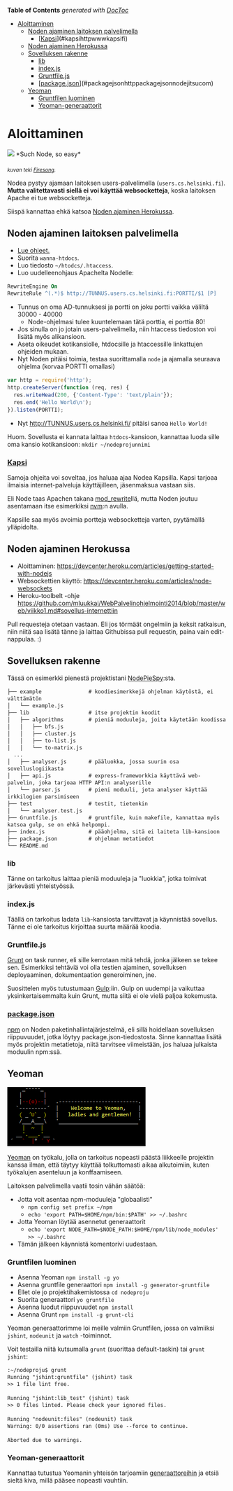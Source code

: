 **Table of Contents**  *generated with [DocToc](http://doctoc.herokuapp.com/)*

- [Aloittaminen](#aloittaminen)
	- [Noden ajaminen laitoksen palvelimella](#noden-ajaminen-laitoksen-palvelimella)
		- [[Kapsi](http://www.kapsi.fi/)](#kapsihttpwwwkapsifi)
	- [Noden ajaminen Herokussa](#noden-ajaminen-herokussa)
	- [Sovelluksen rakenne](#sovelluksen-rakenne)
		- [lib](#lib)
		- [index.js](#indexjs)
		- [Gruntfile.js](#gruntfilejs)
		- [[package.json](http://package.json.nodejitsu.com/)](#packagejsonhttppackagejsonnodejitsucom)
	- [Yeoman](#yeoman)
		- [Gruntfilen luominen](#gruntfilen-luominen)
		- [Yeoman-generaattorit](#yeoman-generaattorit)

# Aloittaminen

<img src="http://serveri.tulilaulu.net/merkit/doge.png" width=200 />
*Such Node, so easy*

<sub>*kuvan teki [Firesong](http://tulilaulu.net/).*</sub>

Nodea pystyy ajamaan laitoksen users-palvelimella (`users.cs.helsinki.fi`). **Mutta valitettavasti siellä ei voi käyttää websocketteja**, koska laitoksen Apache ei tue websocketteja.

Siispä kannattaa ehkä katsoa [Noden ajaminen Herokussa](#noden-ajaminen-herokussa).

## Noden ajaminen laitoksen palvelimella

 * [Lue ohjeet.](http://users.cs.helsinki.fi/README.users.cs.helsinki.fi.txt)
 * Suorita `wanna-htdocs`.
 * Luo tiedosto `~/htodcs/.htaccess`.
 * Luo uudelleenohjaus Apachelta Nodelle:

```apache
RewriteEngine On
RewriteRule ^(.*)$ http://TUNNUS.users.cs.helsinki.fi:PORTTI/$1 [P]
```

 * Tunnus on oma AD-tunnuksesi ja portti on joku portti vaikka väliltä 30000 - 40000
   * Node-ohjelmasi tulee kuuntelemaan tätä porttia, ei porttia 80!
 * Jos sinulla on jo jotain users-palvelimella, niin htaccess tiedoston voi lisätä myös alikansioon.
 * Aseta oikeudet kotikansiolle, htdocsille ja htaccessille linkattujen ohjeiden mukaan.
 * Nyt Noden pitäisi toimia, testaa suorittamalla `node` ja ajamalla seuraava ohjelma (korvaa PORTTI omallasi)

```javascript
var http = require('http');
http.createServer(function (req, res) {
  res.writeHead(200, {'Content-Type': 'text/plain'});
  res.end('Hello World\n');
}).listen(PORTTI);
```

 * Nyt http://TUNNUS.users.cs.helsinki.fi/ pitäisi sanoa `Hello World!`

Huom. Sovellusta ei kannata laittaa `htdocs`-kansioon, kannattaa luoda sille oma kansio kotikansioon: `mkdir ~/nodeprojunnimi`

### [Kapsi](http://www.kapsi.fi/)

Samoja ohjeita voi soveltaa, jos haluaa ajaa Nodea Kapsilla. Kapsi tarjoaa ilmaisia internet-palveluja käyttäjilleen, jäsenmaksua vastaan siis.

Eli Node taas Apachen takana [mod_rewrite](http://www.kapsi.fi/ohjeet/mod_rewrite.html#proxy)llä, mutta Noden joutuu asentamaan itse esimerkiksi [nvm](https://github.com/creationix/nvm):n avulla.

Kapsille saa myös avoimia portteja websocketteja varten, pyytämällä ylläpidolta.

## Noden ajaminen Herokussa

 * Aloittaminen: https://devcenter.heroku.com/articles/getting-started-with-nodejs
 * Websockettien käyttö: https://devcenter.heroku.com/articles/node-websockets
 * Heroku-toolbelt -ohje https://github.com/mluukkai/WebPalvelinohjelmointi2014/blob/master/web/viikko1.md#sovellus-internettiin

Pull requesteja otetaan vastaan. Eli jos törmäät ongelmiin ja keksit ratkaisun, niin niitä saa lisätä tänne ja laittaa Githubissa pull requestin, paina vain edit-nappulaa. :)

## Sovelluksen rakenne

Tässä on esimerkki pienestä projektistani [NodePieSpy](https://github.com/tuhoojabotti/NodePieSpy):sta.

```
├── example               # koodiesimerkkejä ohjelman käytöstä, ei välttämätön
│   └── example.js
├── lib                   # itse projektin koodit
│   ├── algorithms        # pieniä moduuleja, joita käytetään koodissa
│   │   ├── bfs.js
│   │   ├── cluster.js
│   │   ├── to-list.js
│   │   └── to-matrix.js
  ...
│   ├── analyser.js       # pääluokka, jossa suurin osa sovelluslogiikasta
│   ├── api.js            # express-frameworkkia käyttävä web-palvelin, joka tarjoaa HTTP API:n analyserille
│   └── parser.js         # pieni moduuli, jota analyser käyttää irkkilogien parsimiseen
├── test                  # testit, tietenkin
│   └── analyser.test.js
├── Gruntfile.js          # gruntfile, kuin makefile, kannattaa myös katsoa gulp, se on ehkä helpompi.
├── index.js              # pääohjelma, sitä ei laiteta lib-kansioon
├── package.json          # ohjelman metatiedot
└── README.md
```

### lib

Tänne on tarkoitus laittaa pieniä moduuleja ja "luokkia", jotka toimivat järkevästi yhteistyössä.

### index.js

Täällä on tarkoitus ladata `lib`-kansiosta tarvittavat ja käynnistää sovellus. Tänne ei ole tarkoitus kirjoittaa suurta määrää koodia.

### Gruntfile.js

[Grunt](http://gruntjs.com/getting-started) on task runner, eli sille kerrotaan mitä tehdä, jonka jälkeen se tekee sen. Esimerkiksi tehtäviä voi olla testien ajaminen, sovelluksen deployaaminen, dokumentaation generoiminen, jne.

Suosittelen myös tutustumaan [Gulp](https://github.com/gulpjs/gulp/blob/master/docs/getting-started.md#getting-started):iin. Gulp on uudempi ja vaikuttaa yksinkertaisemmalta kuin Grunt, mutta siitä ei ole vielä paljoa kokemusta.

### [package.json](http://package.json.nodejitsu.com/)

[npm](https://www.npmjs.org/) on Noden paketinhallintajärjestelmä, eli sillä hoidellaan sovelluksen riippuvuudet, jotka löytyy package.json-tiedostosta. Sinne kannattaa lisätä myös projektin metatietoja, niitä tarvitsee viimeistään, jos haluaa julkaista moduulin npm:ssä.

## Yeoman

![yeoman](../media/yeoman.png)

[Yeoman](http://yeoman.io/) on työkalu, jolla on tarkoitus nopeasti päästä liikkeelle projektin kanssa ilman, että täytyy käyttää tolkuttomasti aikaa alkutoimiin, kuten työkalujen asenteluun ja konffaamiseen.

Laitoksen palvelimella vaatii tosin vähän säätöä:
 * Jotta voit asentaa npm-moduuleja "globaalisti"
   * `npm config set prefix ~/npm`
   * `echo 'export PATH=$HOME/npm/bin:$PATH' >> ~/.bashrc`
 * Jotta Yeoman löytää asennetut generaattorit
   * `echo 'export NODE_PATH=$NODE_PATH:$HOME/npm/lib/node_modules' >> ~/.bashrc`
 * Tämän jälkeen käynnistä komentorivi uudestaan.

### Gruntfilen luominen

 * Asenna Yeoman `npm install -g yo`
 * Asenna gruntfile generaattori `npm install -g generator-gruntfile`
 * Ellet ole jo projektihakemistossa `cd nodeproju`
 * Suorita generaattori `yo gruntfile`
 * Asenna luodut riippuvuudet `npm install`
 * Asenna Grunt `npm install -g grunt-cli`

Yeoman generaattorimme loi meille valmiin Gruntfilen, jossa on valmiiksi `jshint`, `nodeunit` ja `watch` -toiminnot.

Voit testailla niitä kutsumalla `grunt` (suorittaa default-taskin) tai `grunt jshint`:
```
:~/nodeproju$ grunt
Running "jshint:gruntfile" (jshint) task
>> 1 file lint free.

Running "jshint:lib_test" (jshint) task
>> 0 files linted. Please check your ignored files.

Running "nodeunit:files" (nodeunit) task
Warning: 0/0 assertions ran (0ms) Use --force to continue.

Aborted due to warnings.
```

### Yeoman-generaattorit

Kannattaa tutustua Yeomanin yhteisön tarjoamiin [generaattoreihin](http://yeoman.io/community-generators.html) ja etsiä sieltä kiva, millä pääsee nopeasti vauhtiin.


